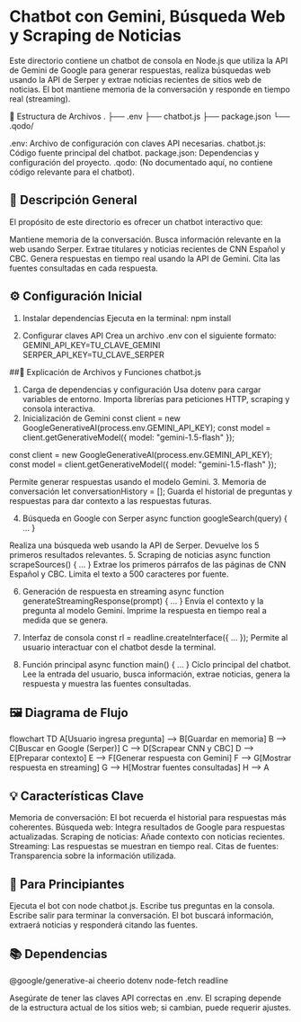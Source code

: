 # Chatbot con Gemini, Búsqueda Web y Scraping de Noticias
Este directorio contiene un chatbot de consola en Node.js que utiliza la API de Gemini de Google para generar respuestas, realiza búsquedas web usando la API de Serper y extrae noticias recientes de sitios web de noticias. El bot mantiene memoria de la conversación y responde en tiempo real (streaming).

📁 Estructura de Archivos
.
├── .env
├── chatbot.js
├── package.json
└── .qodo/

.env: Archivo de configuración con claves API necesarias.
chatbot.js: Código fuente principal del chatbot.
package.json: Dependencias y configuración del proyecto.
.qodo: (No documentado aquí, no contiene código relevante para el chatbot).

## 🚀 Descripción General
El propósito de este directorio es ofrecer un chatbot interactivo que:

Mantiene memoria de la conversación.
Busca información relevante en la web usando Serper.
Extrae titulares y noticias recientes de CNN Español y CBC.
Genera respuestas en tiempo real usando la API de Gemini.
Cita las fuentes consultadas en cada respuesta.

## ⚙️ Configuración Inicial

1. Instalar dependencias
Ejecuta en la terminal:
npm install

2. Configurar claves API
Crea un archivo .env con el siguiente formato:
GEMINI_API_KEY=TU_CLAVE_GEMINI
SERPER_API_KEY=TU_CLAVE_SERPER

##📝 Explicación de Archivos y Funciones
chatbot.js
1. Carga de dependencias y configuración
Usa dotenv para cargar variables de entorno.
Importa librerías para peticiones HTTP, scraping y consola interactiva.
2. Inicialización de Gemini
const client = new GoogleGenerativeAI(process.env.GEMINI_API_KEY);
const model = client.getGenerativeModel({ model: "gemini-1.5-flash" });

const client = new GoogleGenerativeAI(process.env.GEMINI_API_KEY);
const model = client.getGenerativeModel({ model: "gemini-1.5-flash" });


Permite generar respuestas usando el modelo Gemini.
3. Memoria de conversación
let conversationHistory = [];
Guarda el historial de preguntas y respuestas para dar contexto a las respuestas futuras.

4. Búsqueda en Google con Serper
async function googleSearch(query) { ... }


Realiza una búsqueda web usando la API de Serper.
Devuelve los 5 primeros resultados relevantes.
5. Scraping de noticias
async function scrapeSources() { ... }
Extrae los primeros párrafos de las páginas de CNN Español y CBC.
Limita el texto a 500 caracteres por fuente.

6. Generación de respuesta en streaming
async function generateStreamingResponse(prompt) { ... }
Envía el contexto y la pregunta al modelo Gemini.
Imprime la respuesta en tiempo real a medida que se genera.

7. Interfaz de consola
const rl = readline.createInterface({ ... });
Permite al usuario interactuar con el chatbot desde la terminal.

8. Función principal
async function main() { ... }
Ciclo principal del chatbot.
Lee la entrada del usuario, busca información, extrae noticias, genera la respuesta y muestra las fuentes consultadas.

## 🖼️ Diagrama de Flujo
flowchart TD
    A[Usuario ingresa pregunta] --> B[Guardar en memoria]
    B --> C[Buscar en Google (Serper)]
    C --> D[Scrapear CNN y CBC]
    D --> E[Preparar contexto]
    E --> F[Generar respuesta con Gemini]
    F --> G[Mostrar respuesta en streaming]
    G --> H[Mostrar fuentes consultadas]
    H --> A

## 💡 Características Clave
Memoria de conversación: El bot recuerda el historial para respuestas más coherentes.
Búsqueda web: Integra resultados de Google para respuestas actualizadas.
Scraping de noticias: Añade contexto con noticias recientes.
Streaming: Las respuestas se muestran en tiempo real.
Citas de fuentes: Transparencia sobre la información utilizada.

## 👶 Para Principiantes
Ejecuta el bot con node chatbot.js.
Escribe tus preguntas en la consola.
Escribe salir para terminar la conversación.
El bot buscará información, extraerá noticias y responderá citando las fuentes.

## 📚 Dependencias
@google/generative-ai
cheerio
dotenv
node-fetch
readline

Asegúrate de tener las claves API correctas en .env.
El scraping depende de la estructura actual de los sitios web; si cambian, puede requerir ajustes.

